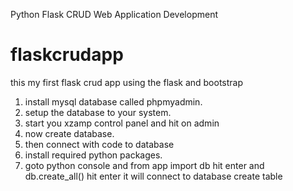 Python Flask CRUD Web Application Development
# flaskcrudapp
this my first flask crud app using the flask and bootstrap

1. install mysql database called phpmyadmin.
2. setup the database to your system.
3. start you xzamp control panel and hit on admin
4. now create database.
5. then connect with code to database 
6. install required python packages.
7. goto python console and from app import db hit enter and db.create_all() hit enter it will connect to database create table 

